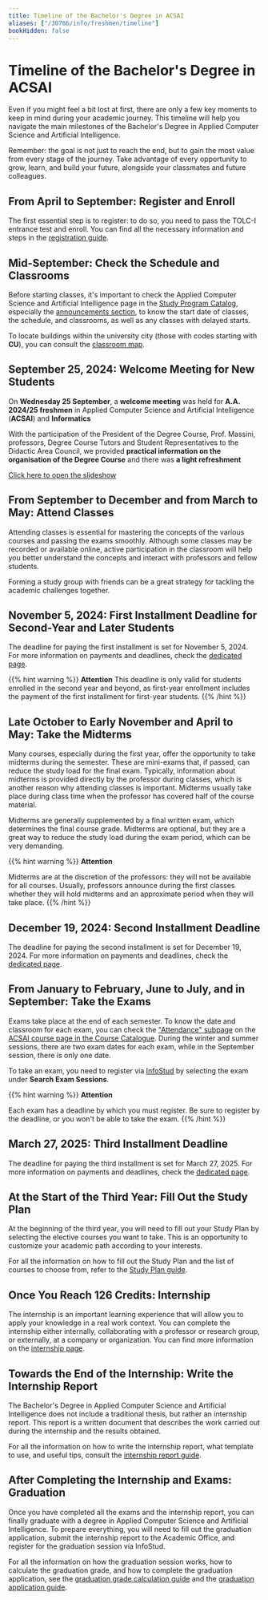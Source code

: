 ```yaml
---
title: Timeline of the Bachelor's Degree in ACSAI
aliases: ["/30786/info/freshmen/timeline"]
bookHidden: false
---
```

# Timeline of the Bachelor's Degree in ACSAI

Even if you might feel a bit lost at first, there are only a few key moments to keep in mind during your academic journey. This timeline will help you navigate the main milestones of the Bachelor's Degree in Applied Computer Science and Artificial Intelligence.

Remember: the goal is not just to reach the end, but to gain the most value from every stage of the journey. Take advantage of every opportunity to grow, learn, and build your future, alongside your classmates and future colleagues.

## **From April to September**: Register and Enroll
The first essential step is to register: to do so, you need to pass the TOLC-I entrance test and enroll. You can find all the necessary information and steps in the [registration guide](/acsai/info/freshmen/how-to-enroll/).

## **Mid-September**: Check the Schedule and Classrooms
Before starting classes, it's important to check the Applied Computer Science and Artificial Intelligence page in the [Study Program Catalog](https://corsidilaurea.uniroma1.it/en/course/33502), especially the [announcements section](https://corsidilaurea.uniroma1.it/en/course/33502/announcements), to know the start date of classes, the schedule, and classrooms, as well as any classes with delayed starts.

To locate buildings within the university city (those with codes starting with **CU**), you can consult the [classroom map](https://www.corsidilaurea.uniroma1.it/sites/default/files/mappa_aule_ateneo.pdf_0.pdf).

## **September 25, 2024**: Welcome Meeting for New Students

On **Wednesday 25 September**, a **welcome meeting** was held for **A.A. 2024/25 freshmen** in Applied Computer Science and Artificial Intelligence (**ACSAI**) and **Informatics**

With the participation of the President of the Degree Course, Prof. Massini, professors, Degree Course Tutors and Student Representatives to the Didactic Area Council, we provided **practical information on the organisation of the Degree Course** and there was **a light refreshment**

[Click here to open the slideshow](https://raw.githubusercontent.com/sapienzastudentsnetwork/sapienzastudentsnetwork.github.io/refs/heads/main/content/pdf/Welcome%20Day%20-%20ACSAI.pdf)

## **From September to December and from March to May**: Attend Classes
Attending classes is essential for mastering the concepts of the various courses and passing the exams smoothly. Although some classes may be recorded or available online, active participation in the classroom will help you better understand the concepts and interact with professors and fellow students.

Forming a study group with friends can be a great strategy for tackling the academic challenges together.

## **November 5, 2024**: First Installment Deadline for Second-Year and Later Students
The deadline for paying the first installment is set for November 5, 2024. For more information on payments and deadlines, check the [dedicated page](https://www.uniroma1.it/en/pagina/tuition-fees-and-benefits).

{{% hint warning %}}
<i class="fa-solid fa-triangle-exclamation" style="color: #FFD43B;"></i>  **Attention**
This deadline is only valid for students enrolled in the second year and beyond, as first-year enrollment includes the payment of the first installment for first-year students.
{{% /hint %}}

## **Late October to Early November and April to May**: Take the Midterms
Many courses, especially during the first year, offer the opportunity to take midterms during the semester. These are mini-exams that, if passed, can reduce the study load for the final exam. Typically, information about midterms is provided directly by the professor during classes, which is another reason why attending classes is important. Midterms usually take place during class time when the professor has covered half of the course material.

Midterms are generally supplemented by a final written exam, which determines the final course grade. Midterms are optional, but they are a great way to reduce the study load during the exam period, which can be very demanding.

{{% hint warning %}}
<i class="fa-solid fa-triangle-exclamation" style="color: #FFD43B;"></i>  **Attention**

Midterms are at the discretion of the professors: they will not be available for all courses. Usually, professors announce during the first classes whether they will hold midterms and an approximate period when they will take place.
{{% /hint %}}

## **December 19, 2024**: Second Installment Deadline
The deadline for paying the second installment is set for December 19, 2024. For more information on payments and deadlines, check the [dedicated page](https://www.uniroma1.it/en/pagina/tuition-fees-and-benefits).

## **From January to February, June to July, and in September**: Take the Exams
Exams take place at the end of each semester. To know the date and classroom for each exam, you can check the ["Attendance" subpage](https://corsidilaurea.uniroma1.it/en/course/33502/attendance) on the [ACSAI course page in the Course Catalogue](https://corsidilaurea.uniroma1.it/en/course/33502). During the winter and summer sessions, there are two exam dates for each exam, while in the September session, there is only one date.

To take an exam, you need to register via [InfoStud](https://www.studenti.uniroma1.it/phoenix/index.html#/) by selecting the exam under **Search Exam Sessions**.

{{% hint warning %}}
<i class="fa-solid fa-triangle-exclamation" style="color: #FFD43B;"></i>  **Attention**

Each exam has a deadline by which you must register. Be sure to register by the deadline, or you won't be able to take the exam.
{{% /hint %}}

## **March 27, 2025**: Third Installment Deadline
The deadline for paying the third installment is set for March 27, 2025. For more information on payments and deadlines, check the [dedicated page](https://www.uniroma1.it/en/pagina/tuition-fees-and-benefits).

## **At the Start of the Third Year**: Fill Out the Study Plan
At the beginning of the third year, you will need to fill out your Study Plan by selecting the elective courses you want to take. This is an opportunity to customize your academic path according to your interests.

For all the information on how to fill out the Study Plan and the list of courses to choose from, refer to the [Study Plan guide](/acsai/info/third-year/study-plan/).

## **Once You Reach 126 Credits**: Internship
The internship is an important learning experience that will allow you to apply your knowledge in a real work context. You can complete the internship either internally, collaborating with a professor or research group, or externally, at a company or organization. You can find more information on the [internship page](/acsai/info/third-year/internship/).

## **Towards the End of the Internship**: Write the Internship Report
The Bachelor's Degree in Applied Computer Science and Artificial Intelligence does not include a traditional thesis, but rather an internship report. This report is a written document that describes the work carried out during the internship and the results obtained.

For all the information on how to write the internship report, what template to use, and useful tips, consult the [internship report guide](/acsai/info/third-year/internship/#how-to-write-an-internship-report).

## **After Completing the Internship and Exams**: Graduation
Once you have completed all the exams and the internship report, you can finally graduate with a degree in Applied Computer Science and Artificial Intelligence. To prepare everything, you will need to fill out the graduation application, submit the internship report to the Academic Office, and register for the graduation session via InfoStud.

For all the information on how the graduation session works, how to calculate the graduation grade, and how to complete the graduation application, see the [graduation grade calculation guide](/acsai/info/graduating/graduation-grade/) and the [graduation application guide](/acsai/info/graduating/graduation-application/).
